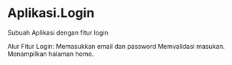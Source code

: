 # Aplikasi.Login
Subuah Aplikasi dengan fitur login

Alur Fitur Login:
Memasukkan email dan password
Memvalidasi masukan.
Menampilkan halaman home.
